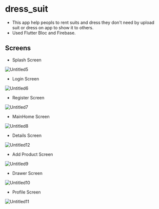 # dress_suit

- This app help peopls to rent suits and dress they don't need by upload suit or dress on app to  show it  to others.
- Used Flutter Bloc and Firebase.

## Screens
- Splash Screen

![Untitled5](https://user-images.githubusercontent.com/103155342/193456738-19c16aba-f4ac-4a89-9100-fb5874b72d38.png)
 
 - Login Screen
 
 ![Untitled6](https://user-images.githubusercontent.com/103155342/193456741-11f21644-d1f1-48fa-9e52-f8f8d92f2e3b.png)

- Register Screen

![Untitled7](https://user-images.githubusercontent.com/103155342/193456746-5fad5c7c-de52-4a36-90d4-f3d5a4785b2b.png)

- MainHome Screen

![Untitled8](https://user-images.githubusercontent.com/103155342/193456940-3a017830-1b64-4077-931d-8994da3e28eb.png)

- Details Screen

![Untitled12](https://user-images.githubusercontent.com/103155342/193456921-08147a12-7f26-4f33-bd33-2378ceed3b15.png)

- Add Product Screen

![Untitled9](https://user-images.githubusercontent.com/103155342/193456995-648125a9-dfc6-428c-976a-9b859b39ea33.png)

- Drawer  Screen

![Untitled10](https://user-images.githubusercontent.com/103155342/193457069-1079cbd9-c5df-4bfb-99c4-c51e76bd45a9.png)

- Profile Screen

![Untitled11](https://user-images.githubusercontent.com/103155342/193457147-1fd29ee2-131f-4f0b-bd97-d284025296d9.png)


